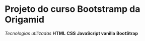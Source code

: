 # Projeto do curso Bootstramp da Origamid 
*Tecnologias utilizadas*
**HTML**
**CSS**
**JavaScript vanilla**
**BootStrap**

